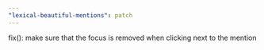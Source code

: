 ```yaml
---
"lexical-beautiful-mentions": patch
---
```


fix(): make sure that the focus is removed when clicking next to the mention
